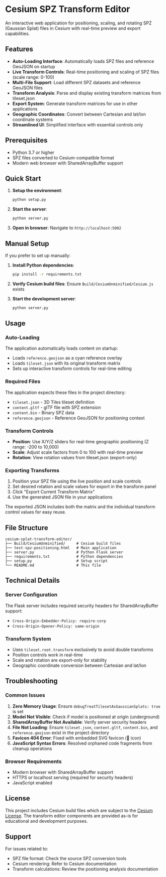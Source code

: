 # Cesium SPZ Transform Editor

An interactive web application for positioning, scaling, and rotating SPZ (Gaussian Splat) files in Cesium with real-time preview and export capabilities.

## Features

- **Auto-Loading Interface**: Automatically loads SPZ files and reference GeoJSON on startup
- **Live Transform Controls**: Real-time positioning and scaling of SPZ files (scale range: 0-100)
- **Multi-File Support**: Load different SPZ datasets and reference GeoJSON files
- **Transform Analysis**: Parse and display existing transform matrices from tileset.json
- **Export System**: Generate transform matrices for use in other applications
- **Geographic Coordinates**: Convert between Cartesian and lat/lon coordinate systems
- **Streamlined UI**: Simplified interface with essential controls only

## Prerequisites

- Python 3.7 or higher
- SPZ files converted to Cesium-compatible format
- Modern web browser with SharedArrayBuffer support

## Quick Start

1. **Setup the environment**:
   ```bash
   python setup.py
   ```

2. **Start the server**:
   ```bash
   python server.py
   ```

3. **Open in browser**:
   Navigate to `http://localhost:5002`

## Manual Setup

If you prefer to set up manually:

1. **Install Python dependencies**:
   ```bash
   pip install -r requirements.txt
   ```

2. **Verify Cesium build files**:
   Ensure `Build/CesiumUnminified/Cesium.js` exists

3. **Start the development server**:
   ```bash
   python server.py
   ```

## Usage

### Auto-Loading

The application automatically loads content on startup:
- Loads `reference.geojson` as a cyan reference overlay
- Loads `tileset.json` with its original transform matrix
- Sets up interactive transform controls for real-time editing

### Required Files

The application expects these files in the project directory:
- `tileset.json` - 3D Tiles tileset definition
- `content.gltf` - glTF file with SPZ extension  
- `content.bin` - Binary SPZ data
- `reference.geojson` - Reference GeoJSON for positioning context

### Transform Controls

- **Position**: Use X/Y/Z sliders for real-time geographic positioning (Z range: -200 to 10,000)
- **Scale**: Adjust scale factors from 0 to 100 with real-time preview
- **Rotation**: View rotation values from tileset.json (export-only)

### Exporting Transforms

1. Position your SPZ file using the live position and scale controls
2. Set desired rotation and scale values for export in the transform panel
3. Click "Export Current Transform Matrix" 
4. Use the generated JSON file in your applications

The exported JSON includes both the matrix and the individual transform control values for easy reuse.

## File Structure

```
cesium-splat-transform-editor/
├── Build/CesiumUnminified/     # Cesium build files
├── test-spz-positioning.html   # Main application
├── server.py                   # Python Flask server
├── requirements.txt            # Python dependencies
├── setup.py                    # Setup script
└── README.md                   # This file
```

## Technical Details

### Server Configuration

The Flask server includes required security headers for SharedArrayBuffer support:
- `Cross-Origin-Embedder-Policy: require-corp`
- `Cross-Origin-Opener-Policy: same-origin`

### Transform System

- Uses `tileset.root.transform` exclusively to avoid double transforms
- Position controls work in real-time
- Scale and rotation are export-only for stability
- Geographic coordinate conversion between Cartesian and lat/lon

## Troubleshooting

### Common Issues

1. **Zero Memory Usage**: Ensure `debugTreatTilesetAsGaussianSplats: true` is set
2. **Model Not Visible**: Check if model is positioned at origin (underground) 
3. **SharedArrayBuffer Not Available**: Verify server security headers
4. **File Not Loading**: Ensure `tileset.json`, `content.gltf`, `content.bin`, and `reference.geojson` exist in the project directory
5. **Favicon 404 Error**: Fixed with embedded SVG favicon (📐 icon)
6. **JavaScript Syntax Errors**: Resolved orphaned code fragments from cleanup operations

### Browser Requirements

- Modern browser with SharedArrayBuffer support
- HTTPS or localhost serving (required for security headers)
- JavaScript enabled

## License

This project includes Cesium build files which are subject to the [Cesium License](https://cesium.com/legal/cesium-license/). The transform editor components are provided as-is for educational and development purposes.

## Support

For issues related to:
- SPZ file format: Check the source SPZ conversion tools
- Cesium rendering: Refer to Cesium documentation
- Transform calculations: Review the positioning analysis documentation